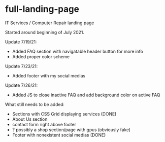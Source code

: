 # full-landing-page
IT Services / Computer Repair landing page

Started around beginning of July 2021. 

Update 7/19/21: 
- Added FAQ section with navigatable header button for more info
- Added proper color scheme

Update 7/23/21: 
- Added footer with my social medias

Update 7/26/21: 
- Added JS to close inactive FAQ and add background color on active FAQ

What still needs to be added:

- Sections with CSS Grid displaying services (DONE)
- About Us section 
- contact form right above footer
- ? possibly a shop section/page with gpus (obviously fake)
- Footer with nonexistent social medias (DONE)
